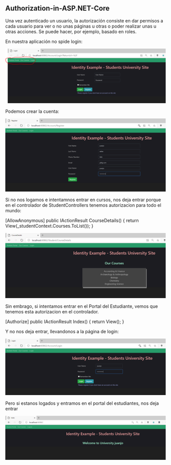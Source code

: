 ## Authorization-in-ASP.NET-Core

Una vez autenticado un usuario, la autorización consiste en dar permisos a cada usuario para ver o no unas páginas u otras o poder realizar unas u otras acciones. Se puede hacer, 
por ejemplo, basado en roles.

En nuestra aplicación no spide login:

![index](img/index.PNG)



Podemos crear la cuenta:

![register](img/register.PNG)



Si no nos logamos e intentamnos entrar en cursos,  nos deja entrar porque en el controlador de StudentControllers tenemos autorizacion para todo el mundo:

  [AllowAnonymous]
        public IActionResult CourseDetails()
        {
            return View(_studentContext.Courses.ToList());
        }

![cursos](img/cursos.PNG)



Sin embrago, si intentamos entrar en el Portal del Estudiante, vemos que tenemos esta autorizacion en el controlador.

 [Authorize]
        public IActionResult Index()
        {
            return View();
        }

Y no nos deja entrar, llevandonos a la página de login:

![login](img/login.PNG)



Pero si estanos logados y entramos en el portal del estudiantes, nos deja entrar

![welcome](img/welcome.PNG)

